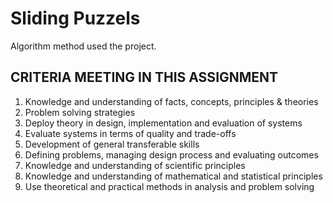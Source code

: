 # Sliding Puzzels
Algorithm method used the project.  

## CRITERIA MEETING IN THIS ASSIGNMENT
1. Knowledge and understanding of facts, concepts, principles & theories
2. Problem solving strategies
3. Deploy theory in design, implementation and evaluation of systems
4. Evaluate systems in terms of quality and trade-offs 
5. Development of general transferable skills 
6. Defining problems, managing design process and evaluating 
outcomes 
7. Knowledge and understanding of scientific principles 
8. Knowledge and understanding of mathematical and statistical 
principles 
9. Use theoretical and practical methods in analysis and problem 
solving